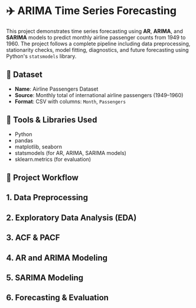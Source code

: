 # ✈️ ARIMA Time Series Forecasting

This project demonstrates time series forecasting using **AR**, **ARIMA**, and **SARIMA** models to predict monthly airline passenger counts from 1949 to 1960. The project follows a complete pipeline including data preprocessing, stationarity checks, model fitting, diagnostics, and future forecasting using Python's `statsmodels` library.

## 📁 Dataset

- **Name**: Airline Passengers Dataset
- **Source**: Monthly total of international airline passengers (1949–1960)
- **Format**: CSV with columns: `Month`, `Passengers`


## 🧰 Tools & Libraries Used

- Python
- pandas
- matplotlib, seaborn
- statsmodels (for AR, ARIMA, SARIMA models)
- sklearn.metrics (for evaluation)


## 🚦 Project Workflow
## 1. Data Preprocessing
## 2. Exploratory Data Analysis (EDA)
## 3. ACF & PACF
## 4. AR and ARIMA Modeling
## 5. SARIMA Modeling
## 6. Forecasting & Evaluation
